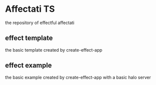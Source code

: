 # Affectati TS

the repository of effectful affectati

## effect template

the basic template created by create-effect-app

## effect example

the basic example created by create-effect-app with a basic halo server
